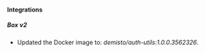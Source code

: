 
#### Integrations

##### Box v2

- Updated the Docker image to: *demisto/auth-utils:1.0.0.3562326*.
